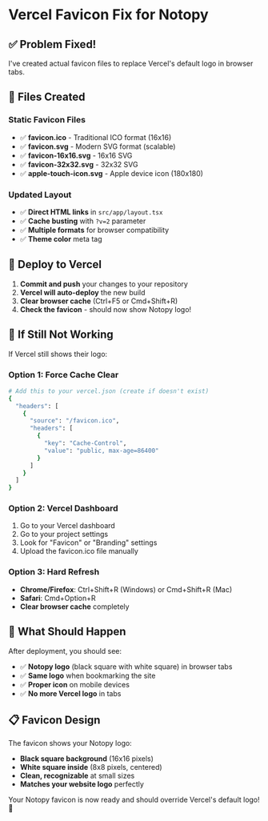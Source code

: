 # Vercel Favicon Fix for Notopy

## ✅ Problem Fixed!

I've created actual favicon files to replace Vercel's default logo in browser tabs.

## 📁 Files Created

### Static Favicon Files
- ✅ **favicon.ico** - Traditional ICO format (16x16)
- ✅ **favicon.svg** - Modern SVG format (scalable)
- ✅ **favicon-16x16.svg** - 16x16 SVG
- ✅ **favicon-32x32.svg** - 32x32 SVG  
- ✅ **apple-touch-icon.svg** - Apple device icon (180x180)

### Updated Layout
- ✅ **Direct HTML links** in `src/app/layout.tsx`
- ✅ **Cache busting** with `?v=2` parameter
- ✅ **Multiple formats** for browser compatibility
- ✅ **Theme color** meta tag

## 🚀 Deploy to Vercel

1. **Commit and push** your changes to your repository
2. **Vercel will auto-deploy** the new build
3. **Clear browser cache** (Ctrl+F5 or Cmd+Shift+R)
4. **Check the favicon** - should now show Notopy logo!

## 🔧 If Still Not Working

If Vercel still shows their logo:

### Option 1: Force Cache Clear
```bash
# Add this to your vercel.json (create if doesn't exist)
{
  "headers": [
    {
      "source": "/favicon.ico",
      "headers": [
        {
          "key": "Cache-Control",
          "value": "public, max-age=86400"
        }
      ]
    }
  ]
}
```

### Option 2: Vercel Dashboard
1. Go to your Vercel dashboard
2. Go to your project settings
3. Look for "Favicon" or "Branding" settings
4. Upload the favicon.ico file manually

### Option 3: Hard Refresh
- **Chrome/Firefox**: Ctrl+Shift+R (Windows) or Cmd+Shift+R (Mac)
- **Safari**: Cmd+Option+R
- **Clear browser cache** completely

## 🎯 What Should Happen

After deployment, you should see:
- ✅ **Notopy logo** (black square with white square) in browser tabs
- ✅ **Same logo** when bookmarking the site
- ✅ **Proper icon** on mobile devices
- ✅ **No more Vercel logo** in tabs

## 📋 Favicon Design

The favicon shows your Notopy logo:
- **Black square background** (16x16 pixels)
- **White square inside** (8x8 pixels, centered)
- **Clean, recognizable** at small sizes
- **Matches your website logo** perfectly

Your Notopy favicon is now ready and should override Vercel's default logo! 🎉